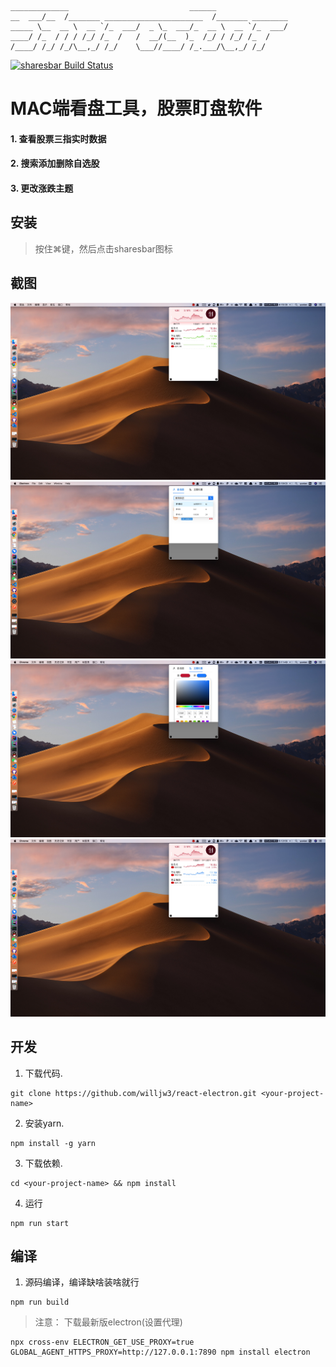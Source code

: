 ```text
_____________                           ______
__  ___/__  /_______ ______________________  /_______ ________
_____ \__  __ \  __ `/_  ___/  _ \_  ___/_  __ \  __ `/_  ___/
____/ /_  / / / /_/ /_  /   /  __/(__  )_  /_/ / /_/ /_  /
/____/ /_/ /_/\__,_/ /_/    \___//____/ /_.___/\__,_/ /_/
```

[![sharesbar Build Status](https://ci.appveyor.com/api/projects/status/4lggi9dpjc1qob7k/branch/master?svg=true)](https://ci.appveyor.com/project/electron-bot/electron-ljo26/branch/master)

# MAC端看盘工具，股票盯盘软件
#### 1. 查看股票三指实时数据
#### 2. 搜索添加删除自选股
#### 3. 更改涨跌主题

## 安装
> 按住⌘键，然后点击sharesbar图标
## 截图
![主页](screenshot/main.jpg)
![搜索](screenshot/search.jpg)
![设置涨跌](screenshot/setTheme.jpg)
![设置后的颜色](screenshot/theme.jpg)

## 开发
1. 下载代码.
```
git clone https://github.com/willjw3/react-electron.git <your-project-name>
```
2. 安装yarn.
```
npm install -g yarn
```
3. 下载依赖.
```
cd <your-project-name> && npm install
```

4. 运行
```
npm run start
```
## 编译
1. 源码编译，编译缺啥装啥就行
```
npm run build
```
> 注意：
> 下载最新版electron(设置代理)

```
npx cross-env ELECTRON_GET_USE_PROXY=true GLOBAL_AGENT_HTTPS_PROXY=http://127.0.0.1:7890 npm install electron
```
